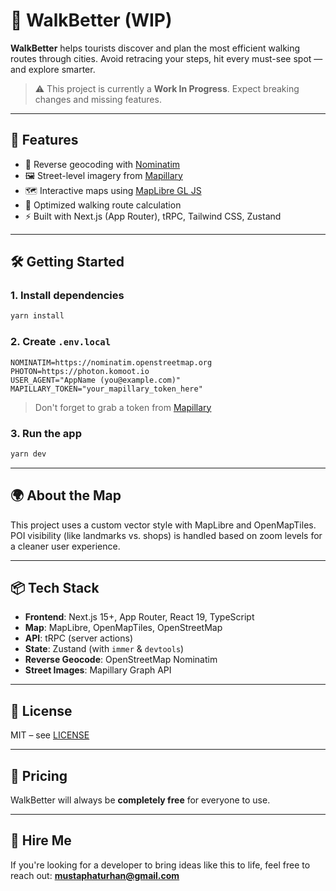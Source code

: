 # 🥾 WalkBetter (WIP)

**WalkBetter** helps tourists discover and plan the most efficient walking routes through cities.
Avoid retracing your steps, hit every must-see spot — and explore smarter.

> ⚠️ This project is currently a **Work In Progress**. Expect breaking changes and missing features.

---

## 🚀 Features

- 🧭 Reverse geocoding with [Nominatim](https://nominatim.org)
- 🖼️ Street-level imagery from [Mapillary](https://www.mapillary.com)
- 🗺️ Interactive maps using [MapLibre GL JS](https://maplibre.org)
- 🧠 Optimized walking route calculation
- ⚡ Built with Next.js (App Router), tRPC, Tailwind CSS, Zustand

---

## 🛠️ Getting Started

### 1. Install dependencies

```bash
yarn install
```

### 2. Create `.env.local`

```env
NOMINATIM=https://nominatim.openstreetmap.org
PHOTON=https://photon.komoot.io
USER_AGENT="AppName (you@example.com)"
MAPILLARY_TOKEN="your_mapillary_token_here"
```

> Don't forget to grab a token from [Mapillary](https://mapillary.com/dashboard/developer)

### 3. Run the app

```bash
yarn dev
```

---

## 🌍 About the Map

This project uses a custom vector style with MapLibre and OpenMapTiles.
POI visibility (like landmarks vs. shops) is handled based on zoom levels for a cleaner user experience.

---

## 📦 Tech Stack

- **Frontend**: Next.js 15+, App Router, React 19, TypeScript
- **Map**: MapLibre, OpenMapTiles, OpenStreetMap
- **API**: tRPC (server actions)
- **State**: Zustand (with `immer` & `devtools`)
- **Reverse Geocode**: OpenStreetMap Nominatim
- **Street Images**: Mapillary Graph API

---

## 📄 License

MIT – see [LICENSE](./LICENSE)

---

## 💸 Pricing

WalkBetter will always be **completely free** for everyone to use.

---

## 💼 Hire Me

If you're looking for a developer to bring ideas like this to life,
feel free to reach out: **mustaphaturhan@gmail.com**
